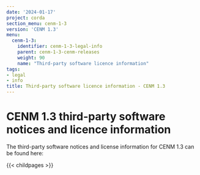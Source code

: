 ```yaml
---
date: '2024-01-17'
project: corda
section_menu: cenm-1-3
version: 'CENM 1.3'
menu:
  cenm-1-3:
    identifier: cenm-1-3-legal-info
    parent: cenm-1-3-cenm-releases
    weight: 90
    name: "Third-party software licence information"
tags:
- legal
- info
title: Third-party software licence information - CENM 1.3
---
```


# CENM 1.3 third-party software notices and licence information

The third-party software notices and license information for CENM 1.3 can be found here:

{{< childpages >}}